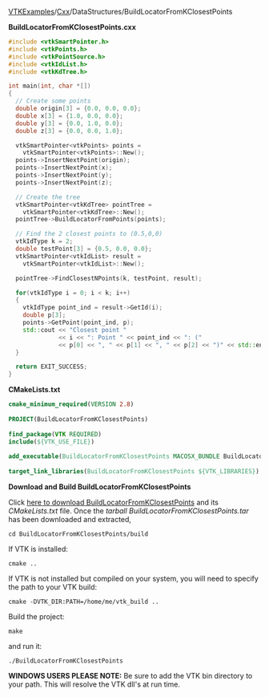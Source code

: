 [VTKExamples](Home)/[Cxx](Cxx)/DataStructures/BuildLocatorFromKClosestPoints

**BuildLocatorFromKClosestPoints.cxx**
```c++
#include <vtkSmartPointer.h>
#include <vtkPoints.h>
#include <vtkPointSource.h>
#include <vtkIdList.h>
#include <vtkKdTree.h>

int main(int, char *[])
{
  // Create some points
  double origin[3] = {0.0, 0.0, 0.0};
  double x[3] = {1.0, 0.0, 0.0};
  double y[3] = {0.0, 1.0, 0.0};
  double z[3] = {0.0, 0.0, 1.0};

  vtkSmartPointer<vtkPoints> points =
    vtkSmartPointer<vtkPoints>::New();
  points->InsertNextPoint(origin);
  points->InsertNextPoint(x);
  points->InsertNextPoint(y);
  points->InsertNextPoint(z);

  // Create the tree
  vtkSmartPointer<vtkKdTree> pointTree =
    vtkSmartPointer<vtkKdTree>::New();
  pointTree->BuildLocatorFromPoints(points);

  // Find the 2 closest points to (0.5,0,0)
  vtkIdType k = 2;
  double testPoint[3] = {0.5, 0.0, 0.0};
  vtkSmartPointer<vtkIdList> result =
    vtkSmartPointer<vtkIdList>::New();

  pointTree->FindClosestNPoints(k, testPoint, result);

  for(vtkIdType i = 0; i < k; i++)
  {
    vtkIdType point_ind = result->GetId(i);
    double p[3];
    points->GetPoint(point_ind, p);
    std::cout << "Closest point "
              << i << ": Point " << point_ind << ": ("
              << p[0] << ", " << p[1] << ", " << p[2] << ")" << std::endl;
  }

  return EXIT_SUCCESS;
}
```
**CMakeLists.txt**
```cmake
cmake_minimum_required(VERSION 2.8)
 
PROJECT(BuildLocatorFromKClosestPoints)
 
find_package(VTK REQUIRED)
include(${VTK_USE_FILE})
 
add_executable(BuildLocatorFromKClosestPoints MACOSX_BUNDLE BuildLocatorFromKClosestPoints.cxx)
 
target_link_libraries(BuildLocatorFromKClosestPoints ${VTK_LIBRARIES})
```

**Download and Build BuildLocatorFromKClosestPoints**

Click [here to download BuildLocatorFromKClosestPoints](https://github.com/lorensen/VTKWikiExamplesTarballs/raw/master/BuildLocatorFromKClosestPoints.tar) and its *CMakeLists.txt* file.
Once the *tarball BuildLocatorFromKClosestPoints.tar* has been downloaded and extracted,
```
cd BuildLocatorFromKClosestPoints/build 
```
If VTK is installed:
```
cmake ..
```
If VTK is not installed but compiled on your system, you will need to specify the path to your VTK build:
```
cmake -DVTK_DIR:PATH=/home/me/vtk_build ..
```
Build the project:
```
make
```
and run it:
```
./BuildLocatorFromKClosestPoints
```
**WINDOWS USERS PLEASE NOTE:** Be sure to add the VTK bin directory to your path. This will resolve the VTK dll's at run time.

